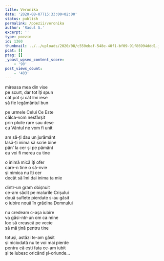 ```yaml
---
title: Veronika
date: '2020-08-07T15:33:00+02:00'
status: publish
permalink: /poezii/veronika
author: 'Raoul S.'
excerpt: ''
type: poezie
id: 1360
thumbnail: ../../uploads/2020/08/c550ebaf-548e-40f1-bf09-91f86994ddd1.jpg
pcat: []
ptag: []
_yoast_wpseo_content_score:
    - '90'
post_views_count:
    - '403'
---
```

mireasa mea din vise  
pe scurt, dar tot îți spun  
cât pot și cât îmi iese  
să fie legământul bun

pe urmele Celui Ce Este  
călca-vom nesfârșit  
prin ploile rare sau dese  
cu Vântul ne vom fi unit

am să-ți dau un jurământ  
lasă-ți inima să scrie bine  
pân’ la cer și pe pământ  
eu voi fi mereu cu tine

o inimă mică îți ofer  
care-n tine o să-nvie  
și nimica nu îți cer  
decât să îmi dai inima ta mie

dintr-un gram obișnuit  
ce-am sădit pe malurile Crișului  
două suflete pierdute s-au găsit  
o iubire nouă în grădina Domnului

nu credeam c-așa iubire  
va găsi-ntr-un om ca mine  
loc să crească pe vecie  
să mă țină pentru tine

totuși, astăzi te-am găsit  
și niciodată nu te voi mai pierde  
pentru că ești fata ce-am iubit  
și te iubesc oricând și-oriunde…